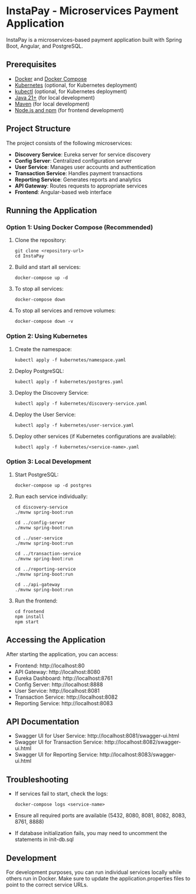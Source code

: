 # InstaPay - Microservices Payment Application

InstaPay is a microservices-based payment application built with Spring Boot, Angular, and PostgreSQL.

## Prerequisites

- [Docker](https://www.docker.com/products/docker-desktop/) and [Docker Compose](https://docs.docker.com/compose/install/)
- [Kubernetes](https://kubernetes.io/docs/setup/) (optional, for Kubernetes deployment)
- [kubectl](https://kubernetes.io/docs/tasks/tools/) (optional, for Kubernetes deployment)
- [Java 21+](https://www.oracle.com/java/technologies/downloads/) (for local development)
- [Maven](https://maven.apache.org/download.cgi) (for local development)
- [Node.js and npm](https://nodejs.org/) (for frontend development)

## Project Structure

The project consists of the following microservices:

- **Discovery Service**: Eureka server for service discovery
- **Config Server**: Centralized configuration server
- **User Service**: Manages user accounts and authentication
- **Transaction Service**: Handles payment transactions
- **Reporting Service**: Generates reports and analytics
- **API Gateway**: Routes requests to appropriate services
- **Frontend**: Angular-based web interface

## Running the Application

### Option 1: Using Docker Compose (Recommended)

1. Clone the repository:
   ```
   git clone <repository-url>
   cd InstaPay
   ```

2. Build and start all services:
   ```
   docker-compose up -d
   ```

3. To stop all services:
   ```
   docker-compose down
   ```

4. To stop all services and remove volumes:
   ```
   docker-compose down -v
   ```

### Option 2: Using Kubernetes

1. Create the namespace:
   ```
   kubectl apply -f kubernetes/namespace.yaml
   ```

2. Deploy PostgreSQL:
   ```
   kubectl apply -f kubernetes/postgres.yaml
   ```

3. Deploy the Discovery Service:
   ```
   kubectl apply -f kubernetes/discovery-service.yaml
   ```

4. Deploy the User Service:
   ```
   kubectl apply -f kubernetes/user-service.yaml
   ```

5. Deploy other services (if Kubernetes configurations are available):
   ```
   kubectl apply -f kubernetes/<service-name>.yaml
   ```

### Option 3: Local Development

1. Start PostgreSQL:
   ```
   docker-compose up -d postgres
   ```

2. Run each service individually:
   ```
   cd discovery-service
   ./mvnw spring-boot:run
   
   cd ../config-server
   ./mvnw spring-boot:run
   
   cd ../user-service
   ./mvnw spring-boot:run
   
   cd ../transaction-service
   ./mvnw spring-boot:run
   
   cd ../reporting-service
   ./mvnw spring-boot:run
   
   cd ../api-gateway
   ./mvnw spring-boot:run
   ```

3. Run the frontend:
   ```
   cd frontend
   npm install
   npm start
   ```

## Accessing the Application

After starting the application, you can access:

- Frontend: http://localhost:80
- API Gateway: http://localhost:8080
- Eureka Dashboard: http://localhost:8761
- Config Server: http://localhost:8888
- User Service: http://localhost:8081
- Transaction Service: http://localhost:8082
- Reporting Service: http://localhost:8083

## API Documentation

- Swagger UI for User Service: http://localhost:8081/swagger-ui.html
- Swagger UI for Transaction Service: http://localhost:8082/swagger-ui.html
- Swagger UI for Reporting Service: http://localhost:8083/swagger-ui.html

## Troubleshooting

- If services fail to start, check the logs:
  ```
  docker-compose logs <service-name>
  ```

- Ensure all required ports are available (5432, 8080, 8081, 8082, 8083, 8761, 8888)

- If database initialization fails, you may need to uncomment the statements in init-db.sql

## Development

For development purposes, you can run individual services locally while others run in Docker. Make sure to update the application.properties files to point to the correct service URLs.